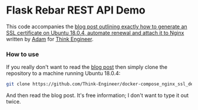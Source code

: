 # Flask Rebar REST API Demo
This code accompanies the [blog post outlining exactly how to generate an SSL certificate on Ubuntu 18.0.4, automate renewal and attach it to Nginx](https://think-engineer.com/blog/how-to-obtain-an-ssl-certificate-for-a-containerised-web-application-for-free) written by [Adam](https://github.com/amitchone) for [Think Engineer](www.think-engineer.com).

### How to use
If you really don't want to read the [blog post](https://think-engineer.com/blog/how-to-obtain-an-ssl-certificate-for-a-containerised-web-application-for-free) then simply clone the repository to a machine running Ubuntu 18.0.4:
```sh
git clone https://github.com/Think-Engineer/docker-compose_nginx_ssl_demo
```
And then read the blog post. It's free information; I don't want to type it out twice. 
